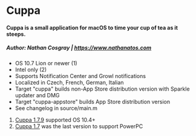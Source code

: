 # Cuppa
#### Cuppa is a small application for macOS to time your cup of tea as it steeps.
##### Author: Nathan Cosgray | https://www.nathanatos.com

* OS 10.7 Lion or newer (1)
* Intel only (2)
* Supports Notification Center and Growl notifications
* Localized in Czech, French, German, Italian
* Target "cuppa" builds non-App Store distribution version with Sparkle updater and DMG
* Target "cuppa-appstore" builds App Store distribution version
* See changelog in source/main.m

1. [Cuppa 1.7.9](https://www.nathanatos.com/software/downloads/Cuppa-1.7.9.zip) supported OS 10.4+
2. [Cuppa 1.7](https://www.nathanatos.com/software/downloads/Cuppa-1.7.zip) was the last version to support PowerPC
